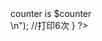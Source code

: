 
<HTML>
<HEAD>
<TITLE>经典循环例子</TITLE>
</HEAD>
<BODY>
<?
 for($counter = 1; $counter <= 6; $counter++)  //循环6次
 {
  print("<B>counter is $counter</B><BR>\n"); //打印6次
 } 
?>
</BODY>
</HTML> 
